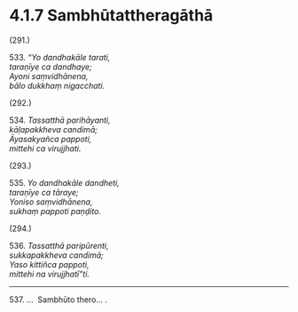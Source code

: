 # 4.1.7 Sambhūtattheragāthā

(291.)

533\. _“Yo dandhakāle tarati,_  
_taraṇīye ca dandhaye;_  
_Ayoni saṃvidhānena,_  
_bālo dukkhaṃ nigacchati._  

(292.)

534\. _Tassatthā parihāyanti,_  
_kāḷapakkheva candimā;_  
_Āyasakyañca pappoti,_  
_mittehi ca virujjhati._  

(293.)

535\. _Yo dandhakāle dandheti,_  
_taraṇīye ca tāraye;_  
_Yoniso saṃvidhānena,_  
_sukhaṃ pappoti paṇḍito._  

(294.)

536\. _Tassatthā paripūrenti,_  
_sukkapakkheva candimā;_  
_Yaso kittiñca pappoti,_  
_mittehi na virujjhatī”ti._  

---

537\. …  Sambhūto thero… .
